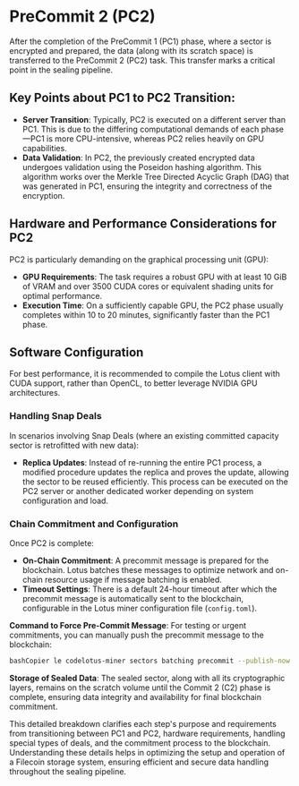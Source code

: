 # PreCommit 2 (PC2)

After the completion of the PreCommit 1 (PC1) phase, where a sector is encrypted and prepared, the data (along with its scratch space) is transferred to the PreCommit 2 (PC2) task. This transfer marks a critical point in the sealing pipeline.

## **Key Points about PC1 to PC2 Transition:**

* **Server Transition**: Typically, PC2 is executed on a different server than PC1. This is due to the differing computational demands of each phase—PC1 is more CPU-intensive, whereas PC2 relies heavily on GPU capabilities.
* **Data Validation**: In PC2, the previously created encrypted data undergoes validation using the Poseidon hashing algorithm. This algorithm works over the Merkle Tree Directed Acyclic Graph (DAG) that was generated in PC1, ensuring the integrity and correctness of the encryption.

## Hardware and Performance Considerations for PC2

PC2 is particularly demanding on the graphical processing unit (GPU):

* **GPU Requirements**: The task requires a robust GPU with at least 10 GiB of VRAM and over 3500 CUDA cores or equivalent shading units for optimal performance.
* **Execution Time**: On a sufficiently capable GPU, the PC2 phase usually completes within 10 to 20 minutes, significantly faster than the PC1 phase.

## Software Configuration

For best performance, it is recommended to compile the Lotus client with CUDA support, rather than OpenCL, to better leverage NVIDIA GPU architectures.

### Handling Snap Deals

In scenarios involving Snap Deals (where an existing committed capacity sector is retrofitted with new data):

* **Replica Updates**: Instead of re-running the entire PC1 process, a modified procedure updates the replica and proves the update, allowing the sector to be reused efficiently. This process can be executed on the PC2 server or another dedicated worker depending on system configuration and load.

### Chain Commitment and Configuration

Once PC2 is complete:

* **On-Chain Commitment**: A precommit message is prepared for the blockchain. Lotus batches these messages to optimize network and on-chain resource usage if message batching is enabled.
* **Timeout Settings**: There is a default 24-hour timeout after which the precommit message is automatically sent to the blockchain, configurable in the Lotus miner configuration file (`config.toml`).

**Command to Force Pre-Commit Message**: For testing or urgent commitments, you can manually push the precommit message to the blockchain:

```bash
bashCopier le codelotus-miner sectors batching precommit --publish-now
```

**Storage of Sealed Data**: The sealed sector, along with all its cryptographic layers, remains on the scratch volume until the Commit 2 (C2) phase is complete, ensuring data integrity and availability for final blockchain commitment.

This detailed breakdown clarifies each step's purpose and requirements from transitioning between PC1 and PC2, hardware requirements, handling special types of deals, and the commitment process to the blockchain. Understanding these details helps in optimizing the setup and operation of a Filecoin storage system, ensuring efficient and secure data handling throughout the sealing pipeline.
